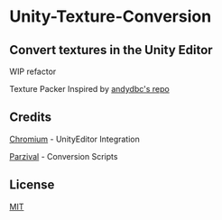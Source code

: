 # Unity-Texture-Conversion
## Convert textures in the Unity Editor


WIP refactor

Texture Packer Inspired by [andydbc's repo](https://github.com/andydbc/unity-texture-packer)


## Credits
[Chromium](https://github.com/Chromum) - UnityEditor Integration

[Parzival](https://github.com/Parzival-3141) - Conversion Scripts

## License
[MIT](https://choosealicense.com/licenses/mit/)
